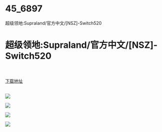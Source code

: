# 45_6897
超级领地:Supraland/官方中文/[NSZ]-Switch520
# 超级领地:Supraland/官方中文/[NSZ]-Switch520
 <br/></br>
[下载地址](https://www.switch520.cc/article/6897 "下载地址")
<br/></br>

<p><span><strong><img src="https://www.switch520.cc/muke_img/upload_art_editor_20201025-1_df684abb8ad78a116e81b23d1e1cdae0.jpg"></strong></span></p>
<p><span><strong><img src="https://www.switch520.cc/muke_img/upload_art_editor_20201025-1_4c72bd9e2bdfc47ff7dbe7ada8e13139.jpg"></strong></span></p>
<p><span><strong><img src="https://www.switch520.cc/muke_img/upload_art_editor_20201025-1_156393ca497a1f44eed16b746f46a81d.jpg"></strong></span></p>
<p><span><strong><img src="https://www.switch520.cc/muke_img/upload_art_editor_20201025-1_375ecb5dd785ebe8ca9a619ed122010e.jpg"></strong></span></p>
<p></p>
<p></p>
